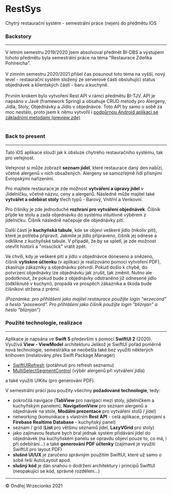 # RestSys
Chytrý restaurační systém - semestrální práce (nejen) do předmětu IOS

<h3>Backstory</h3>
<hr>
V letním semestru 2019/2020 jsem absolvoval předmět BI-DBS a výstupem
tohoto předmětu byla semestrální práce na téma "Restaurace Zdeňka Pohlreicha".
<br><br>
V zimním semestru 2020/2021 přišel čas posunout toto téma na vyšší, nový level - restaurační systém složený
ze serverové části obsluhující status objednávek a klientských částí - baru a kuchyně.
<br><br>
Prvním krokem bylo vytvoření Rest API v rámci předmětu BI-TJV.
API je napsáno v Javě (framework Spring) a obsahuje CRUD metody pro Alergeny, Jídla, Stoly, Objednávky a Jídlo v objednávce.
Toto API by samo o sobě za moc nestálo, proto jsem k němu vytvořil i <a href="https://youtu.be/8idZruMo8Gs">podpůrnou Android aplikaci se základními metodami (preview zde)</a>
<br><br>

<h3>Back to present</h3>
<hr>
Tato iOS aplikace slouží jak k obsluze chytrého restauračního systému, tak pro veřejnost.

Veřejnost si může zobrazit <strong>seznam jídel</strong>, které restaurace daný den nabízí, včetně alergenů v nich obsažených.
Alergeny se samozřejmě řídí přísnými Evropskými nařízeními.

Pro majitele restaurace je zde možnost <strong>vytváření a úpravy jídel</strong> v Jídelníčku, včetně názvu, ceny a alergenů.
Následně může majitel také <strong>vytvářet a odebírat stoly</strong> třech typů - Barový, Vnitřní a Venkovní.

Pro číšníky je zde jednoduché <strong>rozhraní pro vytváření objednávek</strong>. Číšník přijde ke stolu a zadá objednávku
do systému intuitivně výběrem z jídelníčku. Číšník následně načepuje dle objednávky pití.

Další částí je <strong>kuchyňská tabule</strong>, kde se objeví veškeré jídlo (nikoliv pití), které je potřeba připravit.
Jakmile je jídlo připraveno, číšník jej odnese a odklikne z kuchyňské tabule. V případě, že by se spletl, je zde možnost
otevřít historii a "missclick" vrátit zpět.

Ve chvíli, kdy je veškeré pití a jídlo v objednávce doneseno a snězeno, číšník <strong>vytiskne účtenku</strong> (v aplikaci
je realizováno pomocí vytvoření PDF), zkasíruje zákazníky a objednávku potvrdí. Pokud došlo k chybě, do potvrzení objednávky
lze objednávku jak zrušit, tak změnit. Nutno ale podotknout, že pokud bude z objednávky odstraněno již odnesené jídlo
(odkliknuté v kuchyni), propadá ve prospěch zákazníka a škoda bude číšníkovi stržena z prémií.

<i>(Poznámka: pro přihlášení jako majitel restaurace použijte login "wrzecond" a heslo "password". Pro přihlášení jako
číšník použijte login "bliznjan" a heslo "bliznjan")</i>

<h3>Použité technologie, realizace</h3>
<hr>
Aplikace je napsána ve <strong>Swift 5</strong> především s pomocí <strong>SwiftUI 2</strong> (2020). Využívá <strong>View - ViewModel</strong> architekturu
Jelikož je SwiftUI pořád poměrně nová technologie, semestrálka se neobešla také bez využití některých knihoven (instalovány přes Swift Package Manager)


 - <a href="https://github.com/timbersoftware/SwiftUIRefresh.git">SwiftUIRefresh</a> (potáhnutí pro refresh seznamu)
 - <a href="https://github.com/yonat/MultiSelectSegmentedControl">MultiSelectSegmentControl</a> (výběr alergenů při vytváření jídla)
 
a také využití UIKitu (pro generování PDF).

V semestrální práci jsou použity všechny <strong>požadované technologie</strong>, tedy:


 - pokročilá navigace (<strong>TabView</strong> pro navigaci mezi stoly, jídelníčkem a kuchyňským panelem), <strong>NavigationView</strong> pro seznam alergenů a
   objednávek na stole, <strong>Modální prezentace</strong> pro vytváření stolů / jídel)
 - networking (komunikace s vlastním <strong>Rest API</strong> - celá aplikace, propojení s <strong>Firebase Realtime Database</strong> - kuchyňský panel)
 - seznam / grid (<strong>List</strong> pro většinu seznamů jídel, <strong>LazyVGrid</strong> pro stoly)
 - jako zajímavou feature bych bral jednak systém přidávání jídel do objednávek (na kuchyňském panelu se opravdu objeví pouze to, co má, i při odebírání...)
   a také <strong>generování PDF účtenky</strong> (zajímavé je využití SwiftUI pro layout PDF)
 - <strong>slušné UI/UX</strong> je zaručeno správným použitím SwiftUI, které už samo o sobě řeší AutoLayout apod.
 - <strong>slušný kód</strong> je dán snahou o dodržení architektury i principů SwiftUI (neopakující se kód, správné rozdělení...)
<hr>

&copy; Ondřej Wrzecionko 2021
